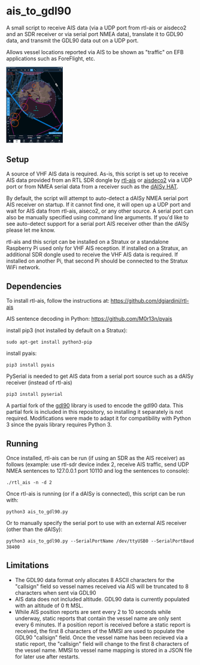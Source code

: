 # ais_to_gdl90
A small script to receive AIS data (via a UDP port from rtl-ais or aisdeco2 and an SDR receiver or via serial port NMEA data), translate it to GDL90 data, and transmit the GDL90 data out on a UDP port.

Allows vessel locations reported via AIS to be shown as "traffic" on EFB applications such as ForeFlight, etc.  

<img src="/images/File_000.png" width="30%" height="30%">

## Setup
A source of VHF AIS data is required.  As-is, this script is set up to receive AIS data provided from an RTL SDR dongle by [rtl-ais](https://github.com/dgiardini/rtl-ais) or [aisdeco2](http://xdeco.org/) via a UDP port or from NMEA serial data from a receiver such as the [dAISy HAT](https://shop.wegmatt.com/products/daisy-hat-ais-receiver?variant=7103554977828).

By default, the script will attempt to auto-detect a dAISy NMEA serial port AIS receiver on startup.  If it cannot find one, it will open up a UDP port and wait for AIS data from rtl-ais, aiseco2, or any other source.  A serial port can also be manually specified using command line arguments.  If you'd like to see auto-detect support for a serial port AIS receiver other than the dAISy please let me know.  

rtl-ais and this script can be installed on a Stratux or a standalone Raspberry Pi used only for VHF AIS reception.  If installed on a Stratux, an additional SDR dongle used to receive the VHF AIS data is required.  If installed on another Pi, that second Pi should be connected to the Stratux WiFi network.  

## Dependencies
To install rtl-ais, follow the instructions at:
https://github.com/dgiardini/rtl-ais

AIS sentence decoding in Python:
https://github.com/M0r13n/pyais

install pip3 (not installed by default on a Stratux):
```
sudo apt-get install python3-pip
```
install pyais:
```
pip3 install pyais
```
PySerial is needed to get AIS data from a serial port source such as a dAISy receiver (instead of rtl-ais)
```
pip3 install pyserial
```
A partial fork of the [gdl90](https://github.com/etdey/gdl90) library is used to encode the gdl90 data.  This partial fork is included in this repository, so installing it separately is not required.  Modifications were made to adapt it for compatibility with Python 3 since the pyais library requires Python 3.  
## Running
Once installed, rtl-ais can be run (if using an SDR as the AIS receiver) as follows (example: use rtl-sdr device index 2, receive AIS traffic, send UDP NMEA sentences to 127.0.0.1 port 10110 and log the sentences to console):
```
./rtl_ais -n -d 2  
```
Once rtl-ais is running (or if a dAISy is connected), this script can be run with:
```
python3 ais_to_gdl90.py
```
Or to manually specify the serial port to use with an external AIS receiver (other than the dAISy):
``` 
python3 ais_to_gdl90.py --SerialPortName /dev/ttyUSB0 --SerialPortBaud 38400
```
## Limitations
* The GDL90 data format only allocates 8 ASCII characters for the "callsign" field so vessel names received via AIS will be truncated to 8 characters when sent via GDL90
* AIS data does not included altitude.  GDL90 data is currently populated with an altitude of 0 ft MSL.  
* While AIS position reports are sent every 2 to 10 seconds while underway, static reports that contain the vessel name are only sent every 6 minutes.  If a position report is received before a static report is received, the first 8 characters of the MMSI are used to populate the GDL90 "callsign" field.  Once the vessel name has been recieved via a static report, the "callsign" field will change to the first 8 characters of the vessel name. MMSI to vessel name mapping is stored in a JSON file for later use after restarts.  
